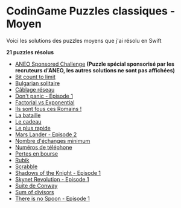 # CodinGame Puzzles classiques - Moyen

Voici les solutions des puzzles moyens que j'ai résolu en Swift

 **21 puzzles résolus**
- [ANEO Sponsored Challenge](https://github.com/Kous92/CodinGame-Swift-FR-/tree/main/Puzzles%20classiques/Moyen/ANEO%20Sponsored%20Challenge) **(Puzzle spécial sponsorisé par les recruteurs d'ANEO, les autres solutions ne sont pas affichées)**
- [Bit count to limit](https://github.com/Kous92/CodinGame-Swift-FR-/blob/main/Puzzles%20classiques/Moyen/Bit%20count%20to%20limit)
- [Bulgarian solitaire](https://github.com/Kous92/CodinGame-Swift-FR-/blob/main/Puzzles%20classiques/Moyen/Bulgarian%20solitaire)
- [Câblage réseau](https://github.com/Kous92/CodinGame-Swift-FR-/blob/main/Puzzles%20classiques/Moyen/C%C3%A2blage%20r%C3%A9seau)
- [Don't panic - Episode 1](https://github.com/Kous92/CodinGame-Swift-FR-/tree/main/Puzzles%20classiques/Moyen/Don't%20panic%20-%20Episode%201)
- [Factorial vs Exponential](https://github.com/Kous92/CodinGame-Swift-FR-/tree/main/Puzzles%20classiques/Moyen/Factorial%20vs%20Exponential)
- [Ils sont fous ces Romains !](https://github.com/Kous92/CodinGame-Swift-FR-/tree/main/Puzzles%20classiques/Moyen/Ils%20sont%20fous%20ces%20Romains%20!)
- [La bataille](https://github.com/Kous92/CodinGame-Swift-FR-/tree/main/Puzzles%20classiques/Moyen/La%20bataille)
- [Le cadeau](https://github.com/Kous92/CodinGame-Swift-FR-/tree/main/Puzzles%20classiques/Moyen/Le%20cadeau)
- [Le plus rapide](https://github.com/Kous92/CodinGame-Swift-FR-/tree/main/Puzzles%20classiques/Moyen/Le%20plus%20rapide)
- [Mars Lander - Episode 2](https://github.com/Kous92/CodinGame-Swift-FR-/tree/main/Puzzles%20classiques/Moyen/Mars%20Lander%20-%20Episode%202)
- [Nombre d'échanges minimum](https://github.com/Kous92/CodinGame-Swift-FR-/tree/main/Puzzles%20classiques/Moyen/Nombre%20d%27%C3%A9changes%20minimum)
- [Numéros de téléphone](https://github.com/Kous92/CodinGame-Swift-FR-/tree/main/Puzzles%20classiques/Moyen/Num%C3%A9ros%20de%20t%C3%A9l%C3%A9phone)
- [Pertes en bourse](https://github.com/Kous92/CodinGame-Swift-FR-/tree/main/Puzzles%20classiques/Moyen/Pertes%20en%20bourse)
- [Rubik](https://github.com/Kous92/CodinGame-Swift-FR-/tree/main/Puzzles%20classiques/Moyen/Rubik)
- [Scrabble](https://github.com/Kous92/CodinGame-Swift-FR-/tree/main/Puzzles%20classiques/Moyen/Scrabble)
- [Shadows of the Knight - Episode 1](https://github.com/Kous92/CodinGame-Swift-FR-/tree/main/Puzzles%20classiques/Moyen/Shadows%20of%20the%20Knight%20-%20Episode%201)
- [Skynet Revolution - Episode 1](https://github.com/Kous92/CodinGame-Swift-FR-/tree/main/Puzzles%20classiques/Moyen/Skynet%20Revolution%20-%20Episode%201)
- [Suite de Conway](https://github.com/Kous92/CodinGame-Swift-FR-/tree/main/Puzzles%20classiques/Moyen/Suite%20de%20Conway)
- [Sum of divisors](https://github.com/Kous92/CodinGame-Swift-FR-/tree/main/Puzzles%20classiques/Moyen/Sum%20of%20divisors)
- [There is no Spoon - Episode 1](https://github.com/Kous92/CodinGame-Swift-FR-/tree/main/Puzzles%20classiques/Moyen/There%20is%20no%20Spoon%20-%20Episode%201)